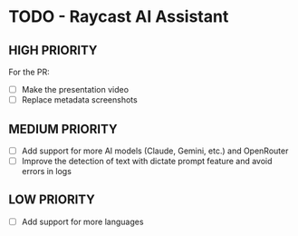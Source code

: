 # TODO - Raycast AI Assistant

## HIGH PRIORITY
For the PR:
- [ ] Make the presentation video
- [ ] Replace metadata screenshots

## MEDIUM PRIORITY
- [ ] Add support for more AI models (Claude, Gemini, etc.) and OpenRouter
- [ ] Improve the detection of text with dictate prompt feature and avoid errors in logs

## LOW PRIORITY
- [ ] Add support for more languages